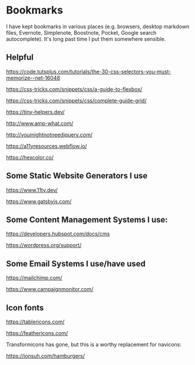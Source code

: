 # Bookmarks

I have kept bookmarks in various places (e.g. browsers, desktop markdown files, Evernote, Simplenote, Boostnote, Pocket, Google search autocomplete). It's long past time I put them somewhere sensible.

## Helpful

https://code.tutsplus.com/tutorials/the-30-css-selectors-you-must-memorize--net-16048

https://css-tricks.com/snippets/css/a-guide-to-flexbox/

https://css-tricks.com/snippets/css/complete-guide-grid/

https://tiny-helpers.dev/

http://www.amp-what.com/

http://youmightnotneedjquery.com/

https://a11yresources.webflow.io/

https://hexcolor.co/

## Some Static Website Generators I use

https://www.11ty.dev/

https://www.gatsbyjs.com/

## Some Content Management Systems I use:

https://developers.hubspot.com/docs/cms

https://wordpress.org/support/

## Some Email Systems I use/have used

https://mailchimp.com/

https://www.campaignmonitor.com/

## Icon fonts

https://tablericons.com/

https://feathericons.com/

Transformicons has gone, but this is a worthy replacement for navicons:

https://jonsuh.com/hamburgers/
